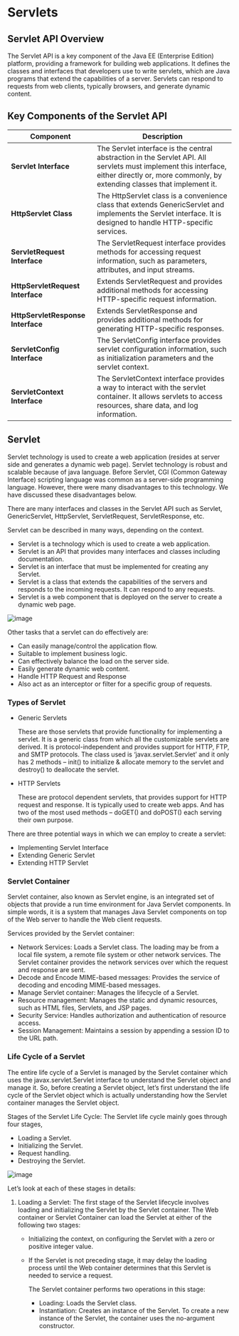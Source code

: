 # Servlets

## Servlet API Overview

The Servlet API is a key component of the Java EE (Enterprise Edition) platform, providing a framework for building web applications. It defines the classes and interfaces that developers use to write servlets, which are Java programs that extend the capabilities of a server. Servlets can respond to requests from web clients, typically browsers, and generate dynamic content.

## Key Components of the Servlet API

| Component | Description |
|-----------|-------------|
| **Servlet Interface** | The Servlet interface is the central abstraction in the Servlet API. All servlets must implement this interface, either directly or, more commonly, by extending classes that implement it. |
| **HttpServlet Class** | The HttpServlet class is a convenience class that extends GenericServlet and implements the Servlet interface. It is designed to handle HTTP-specific services. |
| **ServletRequest Interface** | The ServletRequest interface provides methods for accessing request information, such as parameters, attributes, and input streams. |
| **HttpServletRequest Interface** | Extends ServletRequest and provides additional methods for accessing HTTP-specific request information. |
| **HttpServletResponse Interface** | Extends ServletResponse and provides additional methods for generating HTTP-specific responses. |
| **ServletConfig Interface** | The ServletConfig interface provides servlet configuration information, such as initialization parameters and the servlet context. |
| **ServletContext Interface** | The ServletContext interface provides a way to interact with the servlet container. It allows servlets to access resources, share data, and log information. |

## Servlet

Servlet technology is used to create a web application (resides at server side and generates a dynamic web page).
Servlet technology is robust and scalable because of java language. Before Servlet, CGI (Common Gateway Interface) scripting language was common as a server-side programming language. However, there were many disadvantages to this technology. We have discussed these disadvantages below.

There are many interfaces and classes in the Servlet API such as Servlet, GenericServlet, HttpServlet, ServletRequest, ServletResponse, etc.

Servlet can be described in many ways, depending on the context.

- Servlet is a technology which is used to create a web application.
- Servlet is an API that provides many interfaces and classes including documentation.
- Servlet is an interface that must be implemented for creating any Servlet.
- Servlet is a class that extends the capabilities of the servers and responds to the incoming requests. It can respond to any requests.
- Servlet is a web component that is deployed on the server to create a dynamic web page.

![image](https://github.com/user-attachments/assets/78e2fd51-4b12-4b79-92f7-a3184f6d5f37)

Other tasks that a servlet can do effectively are:

- Can easily manage/control the application flow.
- Suitable to implement business logic.
- Can effectively balance the load on the server side.
- Easily generate dynamic web content.
- Handle HTTP Request and Response
- Also act as an interceptor or filter for a specific group of requests.

### Types of Servlet

- Generic Servlets

  These are those servlets that provide functionality for implementing a servlet. It is a generic class from which all the customizable servlets are derived. It is protocol-independent and provides support for HTTP, FTP, and SMTP protocols. The class used is ‘javax.servlet.Servlet’ and it only has 2 methods – init() to initialize & allocate memory to the servlet and destroy() to deallocate the servlet.
  
- HTTP Servlets

  These are protocol dependent servlets, that provides support for HTTP request and response. It is typically used to create web apps. And has two of the most used methods – doGET() and doPOST() each serving their own purpose.

There are three potential ways in which we can employ to create a servlet:

- Implementing Servlet Interface
- Extending Generic Servlet
- Extending HTTP Servlet

### Servlet Container

Servlet container, also known as Servlet engine, is an integrated set of objects that provide a run time environment for Java Servlet components. 
In simple words, it is a system that manages Java Servlet components on top of the Web server to handle the Web client requests. 

Services provided by the Servlet container:

- Network Services: Loads a Servlet class. The loading may be from a local file system, a remote file system or other network services. The Servlet container provides the network services over which the request and response are sent.
- Decode and Encode MIME-based messages: Provides the service of decoding and encoding MIME-based messages.
- Manage Servlet container: Manages the lifecycle of a Servlet.
- Resource management: Manages the static and dynamic resources, such as HTML files, Servlets, and JSP pages.
- Security Service: Handles authorization and authentication of resource access.
- Session Management: Maintains a session by appending a session ID to the URL path.

### Life Cycle of a Servlet

The entire life cycle of a Servlet is managed by the Servlet container which uses the javax.servlet.Servlet interface to understand the Servlet object and manage it. So, before creating a Servlet object, let’s first understand the life cycle of the Servlet object which is actually understanding how the Servlet container manages the Servlet object.

Stages of the Servlet Life Cycle: The Servlet life cycle mainly goes through four stages,

- Loading a Servlet.
- Initializing the Servlet.
- Request handling.
- Destroying the Servlet.

![image](https://github.com/user-attachments/assets/ccb1a798-cfeb-4469-bc32-ac36e84be440)

Let’s look at each of these stages in details:

1. Loading a Servlet: The first stage of the Servlet lifecycle involves loading and initializing the Servlet by the Servlet container. The Web container or Servlet Container can load the Servlet at either of the following two stages:

   - Initializing the context, on configuring the Servlet with a zero or positive integer value.
   - If the Servlet is not preceding stage, it may delay the loading process until the Web container determines that this Servlet is needed to service a request.

     The Servlet container performs two operations in this stage:

     - Loading: Loads the Servlet class.
     - Instantiation: Creates an instance of the Servlet. To create a new instance of the Servlet, the container uses the no-argument constructor.


